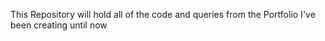 This Repository will hold all of the code and queries from the Portfolio I've been creating until now
